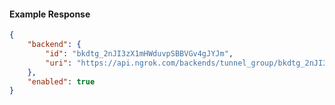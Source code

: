 <!-- Code generated for API Clients. DO NOT EDIT. -->

#### Example Response

```json
{
	"backend": {
		"id": "bkdtg_2nJI3zX1mHWduvpSBBVGv4gJYJm",
		"uri": "https://api.ngrok.com/backends/tunnel_group/bkdtg_2nJI3zX1mHWduvpSBBVGv4gJYJm"
	},
	"enabled": true
}
```
